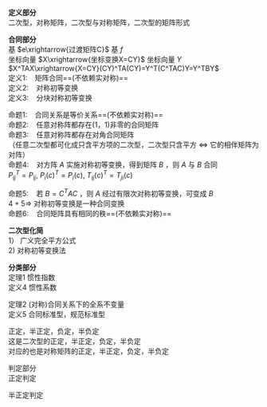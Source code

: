 **定义部分**  
二次型，对称矩阵，二次型与对称矩阵，二次型的矩阵形式  
  
**合同部分**  
基 $e\xrightarrow{过渡矩阵C}$ 基 $f$   
坐标向量 $X\xrightarrow{坐标变换X=CY}$ 坐标向量 $Y$   
 $X^TAX\xrightarrow{X=CY}(CY)^TA(CY)=Y^T(C^TAC)Y=Y^TBY$   
定义1: $\enspace$  矩阵合同==(不依赖实对称)==  
定义2: $\enspace$  对称初等变换  
定义3: $\enspace$  分块对称初等变换  
  
命题1: $\enspace$  合同关系是等价关系==(不依赖实对称)==  
命题2: $\enspace$  任意对称阵都存在(1，1)非零的合同矩阵  
命题3: $\enspace$  任意对称阵都存在对角合同矩阵  
（任意二次型都可化成只含平方项的二次型，二次型只含平方  $\iff$ 它的相伴矩阵为对阵）  
命题4: $\enspace$  对方阵 $A$ 实施对称初等变换，得到矩阵 $B$ ，则 $A$ 与 $B$ 合同  
     $P_{ij}^T=P_{ij},\ P_{i}(c)^T=P_{i}(c),\ T_{ij}(c)^T=T_{ji}(c)$   
  
命题5: $\enspace$  若 $B=C^TAC$ ，则 $A$ 经过有限次对称初等变换，可变成 $B$   
      $4+5\Rightarrow$ 对称初等变换是一种合同变换  
命题6: $\enspace$  合同矩阵具有相同的秩==(不依赖实对称)==  
  
**二次型化简**  
1） 广义完全平方公式  
2) 对称初等变换法  
  
**分类部分**  
定理1 惯性指数  
定义4 惯性系数  
  
定理2 (对称)合同关系下的全系不变量  
定义5 合同标准型，规范标准型  
  
正定，半正定，负定，半负定  
这是二次型的正定，半正定，负定，半负定  
对应的也是对称矩阵的正定，半正定，负定，半负定  
  
判定部分  
正定判定  
  
半正定判定  
